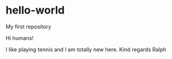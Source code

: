 # hello-world
My first repository

Hi humans!

I like playing tennis and I am totally new here.
Kind regards Ralph
